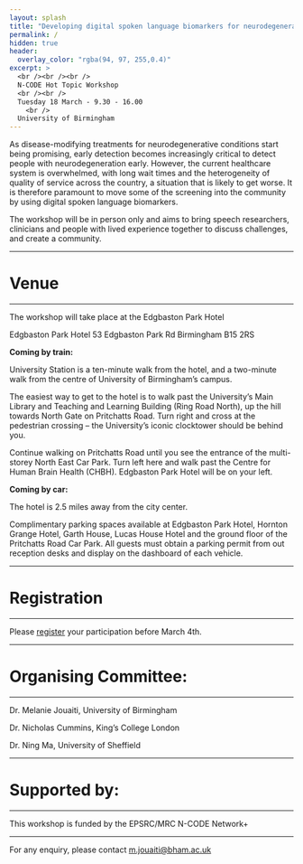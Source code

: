 ```yaml
---
layout: splash
title: "Developing digital spoken language biomarkers for neurodegeneration"
permalink: /
hidden: true
header:
  overlay_color: "rgba(94, 97, 255,0.4)"
excerpt: >
  <br /><br /><br /> 
  N-CODE Hot Topic Workshop
  <br /><br />
  Tuesday 18 March - 9.30 - 16.00
    <br /> 
  University of Birmingham
---
```


As disease-modifying treatments for neurodegenerative conditions start being promising, early detection becomes increasingly critical to detect people with neurodegeneration early. However, the current healthcare system is overwhelmed, with long wait times and the heterogeneity of quality of service across the country, a situation that is likely to get worse. It is therefore paramount to move some of the screening into the community by using digital spoken language biomarkers.

The workshop will be in person only and aims to bring speech researchers, clinicians and people with lived experience together to discuss challenges, and create a community.

---
# Venue
---
The workshop will take place at the Edgbaston Park Hotel 

Edgbaston Park Hotel 
53 Edgbaston Park Rd 
Birmingham
B15 2RS

**Coming by train:**

University Station is a ten-minute walk from the hotel, and a two-minute walk from the centre of University of Birmingham’s campus.

The easiest way to get to the hotel is to walk past the University’s Main Library and Teaching and Learning Building (Ring Road North), up the hill towards North Gate on Pritchatts Road. Turn right and cross at the pedestrian crossing – the University’s iconic clocktower should be behind you.

Continue walking on Pritchatts Road until you see the entrance of the multi-storey North East Car Park. Turn left here and walk past the Centre for Human Brain Health (CHBH). Edgbaston Park Hotel will be on your left.

**Coming by car:**

The hotel is 2.5 miles away from the city center.

Complimentary parking spaces available at Edgbaston Park Hotel, Hornton Grange Hotel, Garth House, Lucas House Hotel and the ground floor of the Pritchatts Road Car Park.
All guests must obtain a parking permit from out reception desks and display on the dashboard of each vehicle.

---
# Registration
---

Please <a href="https://www.eventbrite.com/e/n-code-workshop-digital-spoken-language-biomarkers-for-neurodegeneration-tickets-1217137704639?aff=oddtdtcreator">register</a> your participation before March 4th.

--- 
# Organising Committee: 
---
Dr. Melanie Jouaiti, University of Birmingham

Dr. Nicholas Cummins, King’s College London

Dr. Ning Ma, University of Sheffield

---
# Supported by:
---
This workshop is funded by the EPSRC/MRC N-CODE Network+

---
<p>For any enquiry, please contact <a href="mailto:m.jouaiti@bham.ac.uk">m.jouaiti@bham.ac.uk</a>
</p>
